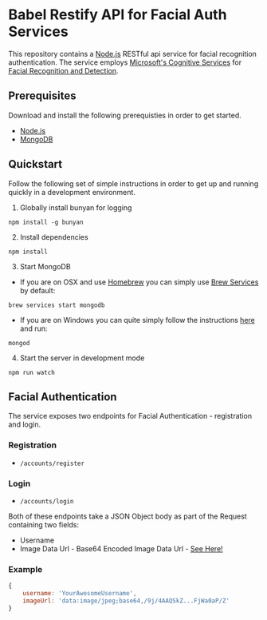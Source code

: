 # Babel Restify API for Facial Auth Services

This repository contains a [Node.js](https://nodejs.org/en/) RESTful api service for facial recognition authentication. The service employs [Microsoft's Cognitive Services](https://azure.microsoft.com/en-us/services/cognitive-services/) for [Facial Recognition and Detection](https://azure.microsoft.com/en-us/services/cognitive-services/face/).

## Prerequisites

Download and install the following prerequisties in order to get started.

- [Node.js](https://nodejs.org/en/)
- [MongoDB](https://www.mongodb.com/)

## Quickstart

Follow the following set of simple instructions in order to get up and running quickly in a development environment.

1. Globally install bunyan for logging
```
npm install -g bunyan
```

2. Install dependencies
```
npm install
```

3. Start MongoDB 
- If you are on OSX and use [Homebrew](https://brew.sh) you can simply use [Brew Services](https://github.com/Homebrew/homebrew-services) by default:
```
brew services start mongodb
```

- If you are on Windows you can quite simply follow the instructions [here](https://docs.mongodb.com/manual/tutorial/install-mongodb-on-windows/#run-mongodb-community-edition) and run:
```
mongod
```

4. Start the server in development mode
```
npm run watch
```

## Facial Authentication

The service exposes two endpoints for Facial Authentication -  registration and login.

### Registration
- `/accounts/register`
### Login
- `/accounts/login`

Both of these endpoints take a JSON Object body as part of the Request containing two fields:

- Username
- Image Data Url - Base64 Encoded Image Data Url - [See Here!](https://developer.mozilla.org/en-US/docs/Web/HTTP/Basics_of_HTTP/Data_URIs) 

### Example

```javascript
{
    username: 'YourAwesomeUsername',
    imageUrl: 'data:image/jpeg;base64,/9j/4AAQSkZ...FjWa0aP/Z'
}
